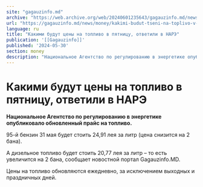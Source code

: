 ```yaml
---
site: "gagauzinfo.md"
archive: "https://web.archive.org/web/20240601235643/gagauzinfo.md/news/money/kakimi-budut-tseni-na-toplivo-v-pyatnitsu-otvetili-v-nare"
url: "https://gagauzinfo.md/news/money/kakimi-budut-tseni-na-toplivo-v-pyatnitsu-otvetili-v-nare"
language: ru
title: "Какими будут цены на топливо в пятницу, ответили в НАРЭ"
publication: '[[Gagauzinfo]]'
published: '2024-05-30'
section: money
description: "Национальное Агентство по регулированию в энергетике опубликовало обновленный прайс на топливо."
---
```


# Какими будут цены на топливо в пятницу, ответили в НАРЭ

**Национальное Агентство по регулированию в энергетике опубликовало обновленный прайс на топливо.**

95-й бензин 31 мая будет стоить 24,91 лея за литр (цена снизится на 2 бана).

А дизельное топливо будет стоить 20,77 лея за литр – то есть увеличится на 2 бана, сообщает новостной портал Gagauzinfo.MD.

Цены на топливо обновляются ежедневно, за исключением выходных и праздничных дней.